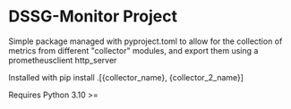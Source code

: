 # DSSG-Monitor Project

Simple package managed with pyproject.toml to allow for the collection of metrics from different "collector" modules, and export them using a prometheusclient http_server

Installed with pip install .[{collector_name}, {collector_2_name}]

Requires Python 3.10 >=